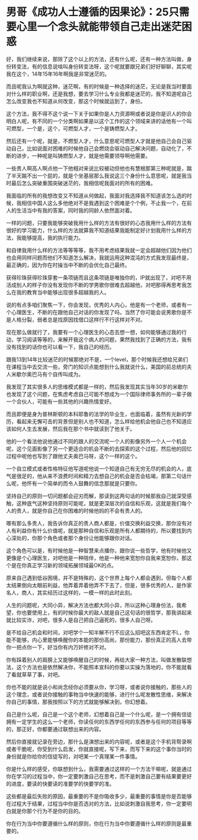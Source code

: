 # 男哥《成功人士遵循的因果论》：25只需要心里一个念头就能带领自己走出迷茫困惑

好，我们继续来说，那除了这个以上的方法，还有什么呢，还有一种方法叫做，身份转变法，有的信息说啥叫身份转变法呀，这个呢就要跟兄弟们好好聊聊，其实呢我在这个，14年15年16年啊我是非常迷茫的。

而且呢我认为啊就这种，迷茫啊，有的时候是一种选择的迷茫，无论是我当时要面对什么样的职业啊，还是我想，要去学习什么专业我都是迷茫的，我不知道呢自己怎么改变我也不知道从何改变，那这个时候就运到了，身份。

这个方法，我不得不这个说一下关于如果你是人力资源啊或者说是你是识人的你会明白人呢，有不同的一个分类啊如果是以这个工作的这个领域来讲的话他有一个叫可燃型，一个是，这个，可燃型人才，一个是铸燃型人才。

然后还有一个呢，就是，不燃型人才，什么意思呢可燃型人才就是他自己会自己驱动自己，比如说面对困难的时候他自己会燃烧会驱动自己解决问题，自动化了，不断的进步，一种呢是叫铸燃型人才，就是他需要领导啊他需要。

一些贵人啊高人啊点他一下他相对来说比较被动但他也有慧根那第三种呢就是，踹了半天踹不出一个屁的，就是个坐基层那么我说这三个身份什么意思呢，就是我当时最后怎么突破重围突破迷茫的，我相信呢我面对的所有的困难。

我面临的所有的我想改变又不知道从何做起，我面对我选择我不知道该怎么选的时候，我相信中国人这么多他绝对不是我遇到这个困难是个个例，不止我一个，在前人的生活当中有我的答案，同时我的同龄人依然面对着。

一样的问题，只要我能够突破我用什么样的方法有很好的心态我用什么样的方法有很好的学习能力，什么样的方法就算我不知道结果我能制定好计划我用什么样的方法，我能够提高，我的执行能力。

和自律我用什么样的方法等等等等，我不用考虑结果我就一定会超越他们因为他们也会用同样问题而他们不知道怎么解决，我就运用这种混沌的方式我发现最终是，最正确的，因为你在时操当中不断的会优化自己最终。

获得珍珠获得珍珠穿套一条项链而且这条项链是唯独你的，IP就出现了，对吧不用活成别人的样子你没有发现你不断的学男歌你很难去超越他，对吧那得再思考我怎么在我的教育当中能够出现很多超越我的人。

说的有点多咱们聚焦一下，你会发现，优秀的人内心，他是有一个老师，或者有一个心理医生，不断的在跟他自己对话的你发现了吗，当然了你可能会说男歌你是不是人格分裂，弱者总是找原因找借口这样行不行这样对不对。

现在那么做就行了，我要有一个心理医生的心态去想一想，如何能够通过我的行动，学习阅读等等的，来解开我这个病人的问题，果然我找到了正确的方法，我有没有找到的话你也可以看一下，我自己的经历。

跟我13到14年比较迷茫的时候那绝对不是，一个level，那个时候我还想给兄弟们在课程当中去交流一些，旁门的知识点能想到什么我就说什么，美国的前总统的夫人米歇尔奥巴马有个自传叫成为。

我发现了其实很多人的思维模式都是一样的，然后我发现其实当年30岁的米歇尔也发现了这个问题，在焦虑考虑自己可能不想成为一个国际律师事务所的一辈子做一个合伙人，可能有一些其他的兴趣热情爱好。

而且即便是身为普林斯顿的本科耶鲁的法学的毕业生，也面临着，虽然有光新的学历，看起来无懈可击的背景但是别人也不知道，怎么样给他机会他自己也不知道应该如何人生去发展，然后我在那个书中就读到了他关于。

他的一个看法他说他通过不同的跟人的交流呢一个人的影像另外一个人一个机会呢，这个见面影像了另一个更适合的机会不断的去探索的这个过程，然后他的回忆过程中呢他也写到了跟他丈夫奥巴马呀，这个一样的这个。

一个自立模式或者性格特征他写道呢他说一个知道自己有无穷无尽的机会的人，底气是很足的，他从来不浪费时间和精力去想自己的机会是否会枯竭，那第二句话什么呢，他怀有一个简单的而令人鼓舞的信念那就是只要你。

坚持自己的原则一切问题都会迎刃而解，那读到这两句话的时候那我自己就深受感触，这种底气这种坚持原则可能呢，就是更深层次的自信和乐观，这就是我们每个人的贵人，就是你自己在你困难的时候他妈的不会有贵人的。

哪有那么多贵人，我告诉你真正的贵人商人都是，价值交换利益交换，那你没有对人有利益你有什么价值呢，就是那种自信和乐观是所有人都期待的，所以要找到内心深处的，你那个角色或者那个身份让他能够跟你对话。

这个角色可以是，有时候他是一种智慧来点播你，跟你说一些哲学，他有时候他又更像是个心理医生，对吧他是一种陪伴，他是一种他来宽恕你自我来宽恕你，那这个是在你真正学习新的领域拓展领域最OK的点。

原来自己遇到低谷困境，并不是特殊的，这个世界上每个人都会遇到，但每个人都太结果倒向太眼前利益，他弄着弄着他弄不下去了，但是，很多优秀的人，是作家名人，商人，其实经历过这样的，一模一样的此时此刻。

人生的问题呢，大同小异，解决方法也都大同小异，所以这种心理身份法，我希望，你也要使用上，有的时候你最大的敌人就是自己这句话的很哲学，那我讲起来就比较实诈，对吧，很多人是自己把自己逼死的，很多人自己呀。

是不给自己机会和时间，对吧学个一知半解不行不应这么招吧这东西肯定不L，你能不能够，内心里能够唤醒你的本能的那份高尚，那份能力，那份真正的高人去带你一把点你一下，好当你有内万奸修对不对。

你有踩着别人的肩膀上又能够唤醒自己的时候，再给大家一种方法，叫做发散联想法，这个方法也是依然解决你，不能照本宣科的你要以实操为落地的，你不能就看了看就草草了事，对吧。

你也不能的就是说小和尚念经你必须要从你，学习呀，或者说你接触的，那些人的这个理念，或者说你接触的事物当中快速的能够，进行什么呢发散性思维，来解决你自己的事情，那我按照以下的方式就能够解决到，你幻想着。

自己是什么呢，自己是一个这个老师，幻想着自己是一个什么呢，是一个拥有信徒拥有一定学生的这么一个老师，你读任何的东西学任何的东西参与任何的项目等等的，那正好，你都要通过联想出来的内容。

然后你直接就记录在旁边，那什么是演想出来的内容呢，或者是这个手机背帮录啊或者干脆呢，你受到什么启发，你就直接呢，写下来，而写下来的这个事你当时的身份就是你给你的信徒写的，对吧某一个真理某一件事情。

你是什么样的感受，你联想到什么，我需要通过这样的一个方法干嘛呢，就是通过你在学习的过程当中，你一定要刺激自己在思考，而不是刺激自己要有结果要更好的进度，要读的快要读的准要学的快要学的准。

这些都是最后失败的原因，最重要的不是你吸收多少，最重要的事情是你是否能够在过程大于结果，过程当中你是否选对的方法，比如说刺激自我思考，你一定要明白就是你那个行为不是你的目的。

你在行为当中你要遵循什么样的原则，你在行为当中你要遵循什么样的原则是最重要的。